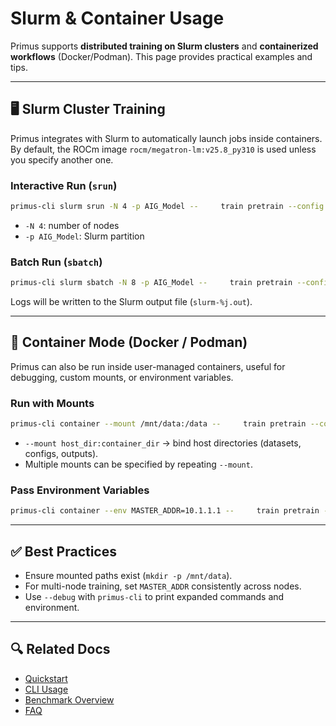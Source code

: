 # Slurm & Container Usage

Primus supports **distributed training on Slurm clusters** and **containerized workflows** (Docker/Podman).
This page provides practical examples and tips.

---

## 🖥️ Slurm Cluster Training

Primus integrates with Slurm to automatically launch jobs inside containers.
By default, the ROCm image `rocm/megatron-lm:v25.8_py310` is used unless you specify another one.

### Interactive Run (`srun`)

```bash
primus-cli slurm srun -N 4 -p AIG_Model --     train pretrain --config ./examples/megatron/configs/llama3_8B-pretrain.yaml
```

- `-N 4`: number of nodes
- `-p AIG_Model`: Slurm partition

### Batch Run (`sbatch`)

```bash
primus-cli slurm sbatch -N 8 -p AIG_Model --     train pretrain --config ./examples/megatron/configs/llama3_8B-pretrain.yaml
```

Logs will be written to the Slurm output file (`slurm-%j.out`).

---

## 🐳 Container Mode (Docker / Podman)

Primus can also be run inside user-managed containers, useful for debugging, custom mounts, or environment variables.

### Run with Mounts

```bash
primus-cli container --mount /mnt/data:/data --     train pretrain --config /data/exp.yaml
```

- `--mount host_dir:container_dir` → bind host directories (datasets, configs, outputs).
- Multiple mounts can be specified by repeating `--mount`.

### Pass Environment Variables

```bash
primus-cli container --env MASTER_ADDR=10.1.1.1 --     train pretrain --config /data/exp.yaml
```

---

## ✅ Best Practices

- Ensure mounted paths exist (`mkdir -p /mnt/data`).
- For multi-node training, set `MASTER_ADDR` consistently across nodes.
- Use `--debug` with `primus-cli` to print expanded commands and environment.

---

## 🔍 Related Docs

- [Quickstart](../quickstart.md)
- [CLI Usage](../cli.md)
- [Benchmark Overview](../benchmark/overview.md)
- [FAQ](../faq.md)
